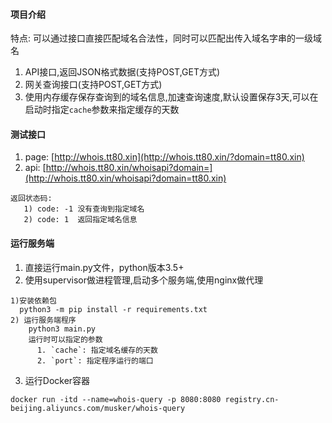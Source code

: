 #### 项目介绍
特点: 可以通过接口直接匹配域名合法性，同时可以匹配出传入域名字串的一级域名
1. API接口,返回JSON格式数据(支持POST,GET方式)
2. 网关查询接口(支持POST,GET方式)
3. 使用内存缓存保存查询到的域名信息,加速查询速度,默认设置保存3天,可以在启动时指定`cache`参数来指定缓存的天数


#### 测试接口
1. page: [http://whois.tt80.xin](http://whois.tt80.xin/?domain=tt80.xin)
2. api: [http://whois.tt80.xin/whoisapi?domain=](http://whois.tt80.xin/whoisapi?domain=tt80.xin)
  ```
  返回状态码:
     1) code: -1 没有查询到指定域名
     2) code: 1  返回指定域名信息
  ```
#### 运行服务端
1. 直接运行main.py文件，python版本3.5+
2. 使用supervisor做进程管理,启动多个服务端,使用nginx做代理
```
1)安装依赖包
  python3 -m pip install -r requirements.txt
2) 运行服务端程序
    python3 main.py
    运行时可以指定的参数
      1. `cache`: 指定域名缓存的天数
      2. `port`: 指定程序运行的端口
```
3. 运行Docker容器
```
docker run -itd --name=whois-query -p 8080:8080 registry.cn-beijing.aliyuncs.com/musker/whois-query
```